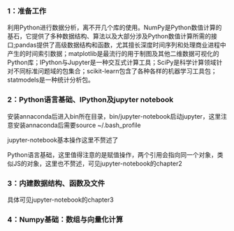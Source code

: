 ### 1：准备工作

利用Python进行数据分析，离不开几个库的使用。NumPy是Python数值计算的基石，它提供了多种数据结构、算法以及大部分涉及Python数值计算所需的接口;pandas提供了高级数据结构和函数，尤其擅长深度时间序列和处理商业进程中产生的时间索引数据；matplotlib是最流行的用于制图及其他二维数据可视化的Python库；IPython与Jupyter是一种交互式计算工具；SciPy是科学计算领域针对不同标准问题域的包集合；scikit-learn包含了各种各样的机器学习工具包；statmodels是一种统计分析包。

### 2：Python语言基础、IPython及jupyter notebook

安装annaconda后进入bin所在目录，bin/jupyter-notebook启动jupyter，这里注意安装annaconda后需要source ~/.bash_profile

jupyter-notebook基本操作这里不赘述了

Python语言基础，这里值得注意的是赋值操作，两个引用会指向同一个对象，类似JS的对象，这里也不赘述，可见jupyter-notebook的chapter2

### 3：内建数据结构、函数及文件

具体可见jupyter-notebook的chapter3

### 4：Numpy基础：数组与向量化计算

